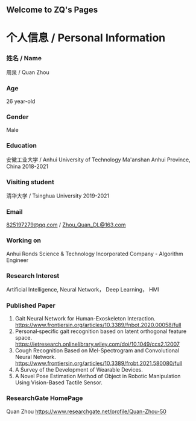 ## Welcome to ZQ's Pages



# 个人信息 / Personal Information

### 姓名 / Name
周泉 / Quan Zhou


### Age
26 year-old

### Gender
Male

### Education
安徽工业大学 / Anhui University of Technology 
Ma'anshan Anhui Province, China 
2018-2021

### Visiting student
清华大学 / Tsinghua University 
2019-2021

### Email
825197279@qq.com / Zhou_Quan_DL@163.com

### Working on
Anhui Ronds Science & Technology Incorporated Company - Algorithm Engineer

### Research Interest
Artificial Intelligence, Neural Network， Deep Learning， HMI

### Published Paper
1. Gait Neural Network for Human-Exoskeleton Interaction. https://www.frontiersin.org/articles/10.3389/fnbot.2020.00058/full
2. Personal‐specific gait recognition based on latent orthogonal feature space. https://ietresearch.onlinelibrary.wiley.com/doi/10.1049/ccs2.12007
3. Cough Recognition Based on Mel-Spectrogram and Convolutional Neural Network. https://www.frontiersin.org/articles/10.3389/frobt.2021.580080/full
4. A Survey of the Development of Wearable Devices.
5. A Novel Pose Estimation Method of Object in Robotic Manipulation Using Vision-Based Tactile Sensor.

### ResearchGate HomePage
Quan Zhou https://www.researchgate.net/profile/Quan-Zhou-50



